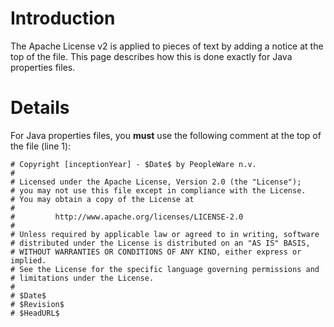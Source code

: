# Introduction #

The Apache License v2 is applied to pieces of text by adding a notice at the top of the file. This page describes how this is done exactly for Java properties files.

# Details #

For Java properties files, you **must** use the following comment at the top of the file (line 1):
```
# Copyright [inceptionYear] - $Date$ by PeopleWare n.v.
#
# Licensed under the Apache License, Version 2.0 (the "License");
# you may not use this file except in compliance with the License.
# You may obtain a copy of the License at
#
#         http://www.apache.org/licenses/LICENSE-2.0
#
# Unless required by applicable law or agreed to in writing, software
# distributed under the License is distributed on an "AS IS" BASIS,
# WITHOUT WARRANTIES OR CONDITIONS OF ANY KIND, either express or implied.
# See the License for the specific language governing permissions and
# limitations under the License.
#
# $Date$
# $Revision$
# $HeadURL$
```